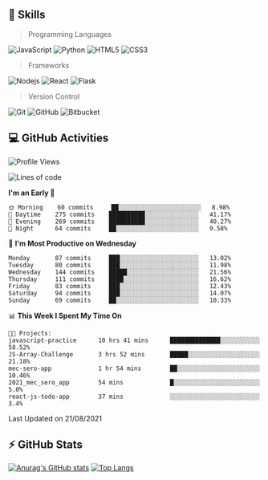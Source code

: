 ## :rocket: Skills<br/>

> Programming Languages

![JavaScript](https://img.shields.io/badge/-JavaScript-%23F7DF1C?style=for-the-badge&logo=javascript&logoColor=white)
![Python](https://img.shields.io/badge/python%20-%2314354C.svg?&style=for-the-badge&logo=python&logoColor=white)
![HTML5](https://img.shields.io/badge/html5%20-%23E34F26.svg?&style=for-the-badge&logo=html5&logoColor=white)
![CSS3](https://img.shields.io/badge/css3%20-%231572B6.svg?&style=for-the-badge&logo=css3&logoColor=white)

> Frameworks

![Nodejs](https://img.shields.io/badge/node.js%20-%2343853D.svg?&style=for-the-badge&logo=node.js&logoColor=white)
![React](https://img.shields.io/badge/React-20232A?style=for-the-badge&logo=react&logoColor=61DAFB)
![Flask](https://img.shields.io/badge/flask%20-%23000.svg?&style=for-the-badge&logo=flask&logoColor=white)

> Version Control

![Git](https://img.shields.io/badge/git%20-%23F05033.svg?&style=for-the-badge&logo=git&logoColor=white)
![GitHub](https://img.shields.io/badge/github%20-%23121011.svg?&style=for-the-badge&logo=github&logoColor=white)
![Bitbucket](https://img.shields.io/badge/bitbucket%20-%230047B3.svg?&style=for-the-badge&logo=bitbucket&logoColor=white)

## :computer: GitHub Activities<br/>

<!--START_SECTION:waka-->
![Profile Views](http://img.shields.io/badge/Profile%20Views-67-blue)

![Lines of code](https://img.shields.io/badge/From%20Hello%20World%20I%27ve%20Written-858845%20lines%20of%20code-blue)

**I'm an Early 🐤** 

```text
🌞 Morning    60 commits     ██░░░░░░░░░░░░░░░░░░░░░░░   8.98% 
🌆 Daytime    275 commits    ██████████░░░░░░░░░░░░░░░   41.17% 
🌃 Evening    269 commits    ██████████░░░░░░░░░░░░░░░   40.27% 
🌙 Night      64 commits     ██░░░░░░░░░░░░░░░░░░░░░░░   9.58%

```
📅 **I'm Most Productive on Wednesday** 

```text
Monday       87 commits     ███░░░░░░░░░░░░░░░░░░░░░░   13.02% 
Tuesday      80 commits     ███░░░░░░░░░░░░░░░░░░░░░░   11.98% 
Wednesday    144 commits    █████░░░░░░░░░░░░░░░░░░░░   21.56% 
Thursday     111 commits    ████░░░░░░░░░░░░░░░░░░░░░   16.62% 
Friday       83 commits     ███░░░░░░░░░░░░░░░░░░░░░░   12.43% 
Saturday     94 commits     ███░░░░░░░░░░░░░░░░░░░░░░   14.07% 
Sunday       69 commits     ██░░░░░░░░░░░░░░░░░░░░░░░   10.33%

```


📊 **This Week I Spent My Time On** 

```text
🐱‍💻 Projects: 
javascript-practice      10 hrs 41 mins      ██████████████░░░░░░░░░░░   58.52% 
JS-Array-Challenge       3 hrs 52 mins       █████░░░░░░░░░░░░░░░░░░░░   21.18% 
mec-sero-app             1 hr 54 mins        ██░░░░░░░░░░░░░░░░░░░░░░░   10.46% 
2021_mec_sero_app        54 mins             █░░░░░░░░░░░░░░░░░░░░░░░░   5.0% 
react-js-todo-app        37 mins             ░░░░░░░░░░░░░░░░░░░░░░░░░   3.4%

```


 Last Updated on 21/08/2021
<!--END_SECTION:waka-->


## :zap: GitHub Stats<br/>
    
[![Anurag's GitHub stats](https://github-readme-stats.vercel.app/api?username=star6973&show_icons=true&theme=prussian)](https://github.com/star6973/github-readme-stats)
[![Top Langs](https://github-readme-stats.vercel.app/api/top-langs/?username=star6973&layout=compact&hide=jupyter%20notebook,html,css,scss&langs_count=4&theme=prussian)](https://github.com/star6973/github-readme-stats)
